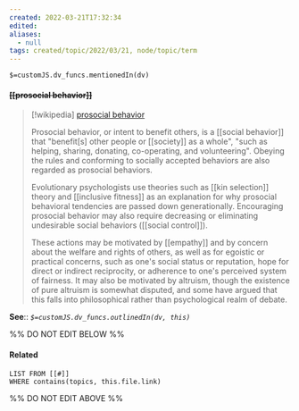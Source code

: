 ```yaml
---
created: 2022-03-21T17:32:34 
edited: 
aliases:
  - null
tags: created/topic/2022/03/21, node/topic/term
---
```

`$=customJS.dv_funcs.mentionedIn(dv)`

#### <s class="topic-title">[[prosocial behavior]]</s>

> [!wikipedia] [prosocial behavior](https://en.wikipedia.org/wiki/Prosocial%20behavior)
> 
> Prosocial behavior, or intent to benefit others, is a [[social behavior]] that "benefit[s] other people or [[society]] as a whole", "such as helping, sharing, donating, co-operating, and volunteering". Obeying the rules and conforming to socially accepted behaviors are also regarded as prosocial behaviors. 
> 
> Evolutionary psychologists use theories such as [[kin selection]] theory and [[inclusive fitness]] as an explanation for why prosocial behavioral tendencies are passed down generationally. Encouraging prosocial behavior may also require decreasing or eliminating undesirable social behaviors ([[social control]]).
>
> These actions may be motivated by [[empathy]] and by concern about the welfare and rights of others, as well as for egoistic or practical concerns, such as one's social status or reputation, hope for direct or indirect reciprocity, or adherence to one's perceived system of fairness. It may also be motivated by altruism, though the existence of pure altruism is somewhat disputed, and some have argued that this falls into philosophical rather than psychological realm of debate. 
> 

**See**::
*`$=customJS.dv_funcs.outlinedIn(dv, this)`*

%% DO NOT EDIT BELOW %%

#### Related 

```dataview
LIST FROM [[#]]
WHERE contains(topics, this.file.link)
```
%% DO NOT EDIT ABOVE %%
